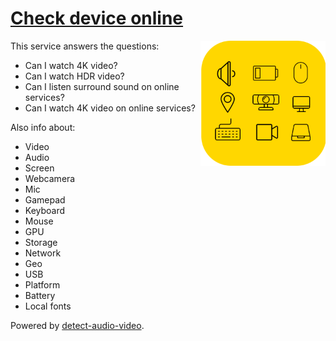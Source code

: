 # [Check device online](https://checkdevice.online)

<img align="right" width="200" src="./static/images/logo.png" />

This service answers the questions:
+ Can I watch 4K video?
+ Can I watch HDR video?
+ Can I listen surround sound on online services?
+ Can I watch 4K video on online services?

Also info about:
+ Video
+ Audio
+ Screen
+ Webcamera
+ Mic
+ Gamepad
+ Keyboard
+ Mouse
+ GPU
+ Storage
+ Network
+ Geo
+ USB
+ Platform
+ Battery
+ Local fonts

Powered by [detect-audio-video](https://github.com/vvideo/detect-audio-video).
